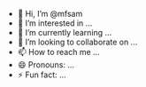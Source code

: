 - 👋 Hi, I’m @mfsam
- 👀 I’m interested in ...
- 🌱 I’m currently learning ...
- 💞️ I’m looking to collaborate on ...
- 📫 How to reach me ...
- 😄 Pronouns: ...
- ⚡ Fun fact: ...

<!---
sammingfai/sammingfai is a ✨ special ✨ repository because its `README.md` (this file) appears on your GitHub profile.
You can click the Preview link to take a look at your changes.
--->
